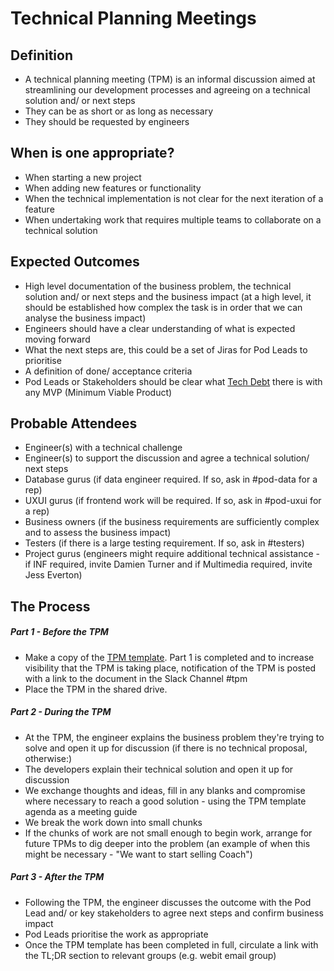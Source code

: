 
# Technical Planning Meetings

## Definition

* A technical planning meeting (TPM) is an informal discussion aimed at streamlining our development processes and agreeing on a technical solution and/ or next steps
* They can be as short or as long as necessary
* They should be requested by engineers

## When is one appropriate?

* When starting a new project
* When adding new features or functionality
* When the technical implementation is not clear for the next iteration of a feature
* When undertaking work that requires multiple teams to collaborate on a technical solution

## Expected Outcomes

* High level documentation of the business problem, the technical solution and/ or next steps and the business impact (at a high level, it should be established how complex the task is in order that we can analyse the business impact)
* Engineers should have a clear understanding of what is expected moving forward
* What the next steps are, this could be a set of Jiras for Pod Leads to prioritise 
* A definition of done/ acceptance criteria
* Pod Leads or Stakeholders should be clear what [Tech Debt](https://github.com/holidayextras/culture/blob/master/tech-debt.md) there is with any MVP (Minimum Viable Product)


## Probable Attendees

* Engineer(s) with a technical challenge
* Engineer(s) to support the discussion and agree a technical solution/ next steps
* Database gurus (if data engineer required. If so, ask in #pod-data for a rep)
* UXUI gurus (if frontend work will be required. If so, ask in #pod-uxui for a rep)
* Business owners (if the business requirements are sufficiently complex and to assess the business impact)
* Testers (if there is a large testing requirement. If so, ask in #testers)
* Project gurus (engineers might require additional technical assistance - if INF required, invite Damien Turner and if Multimedia required, invite Jess Everton)

## The Process

##### Part 1 - Before the TPM

* Make a copy of the [TPM template](https://docs.google.com/a/holidayextras.com/document/d/1zVbOz0dRAnzZ6UhjYO1Ce1YGI2dzvEoYvZfkTK7qjYU/edit?usp=sharing). Part 1 is completed and to increase visibility that the TPM is taking place, notification of the TPM is posted with a link to the document in the Slack Channel #tpm
* Place the TPM in the shared drive.

##### Part 2 - During the TPM

* At the TPM, the engineer explains the business problem they're trying to solve and open it up for discussion (if there is no technical proposal, otherwise:)
* The developers explain their technical solution and open it up for discussion
* We exchange thoughts and ideas, fill in any blanks and compromise where necessary to reach a good solution - using the TPM template agenda as a meeting guide
* We break the work down into small chunks
* If the chunks of work are not small enough to begin work, arrange for future TPMs to dig deeper into the problem (an example of when this might be necessary - "We want to start selling Coach")

##### Part 3 - After the TPM

* Following the TPM, the engineer discusses the outcome with the Pod Lead and/ or key stakeholders to agree next steps and confirm business impact
* Pod Leads prioritise the work as appropriate
* Once the TPM template has been completed in full, circulate a link with the TL;DR section to relevant groups (e.g. webit email group)
